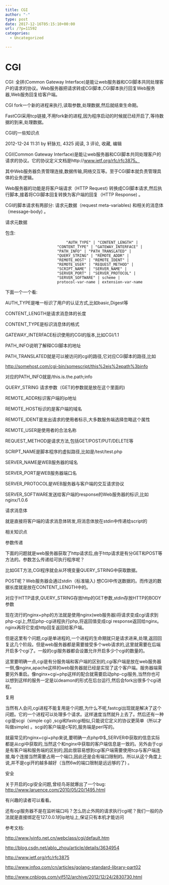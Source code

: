 ```yaml
---
title: CGI
author: "-"
type: post
date: 2017-12-16T05:15:10+00:00
url: /?p=11592
categories:
  - Uncategorized

---
```

# CGI
CGI: 全拼(Common Gateway Interface)是能让web服务器和CGI脚本共同处理客户的请求的协议。Web服务器把请求转成CGI脚本,CGI脚本执行回复Web服务器,Web服务回复给客户端。

CGI fork一个新的进程来执行,读取参数,处理数据,然后就结束生命期。

FastCGI采用tcp链接,不用fork新的进程,因为程序启动的时候就已经开启了,等待数据的到来,处理数据。

CGI的一些知识点
  
2012-12-24 11:31 by 轩脉刃, 4325 阅读, 3 评论, 收藏, 编辑
  
CGI(Common Gateway Interface)是能让web服务器和CGI脚本共同处理客户的请求的协议。它的协议定义文档是http://www.ietf.org/rfc/rfc3875。

其中Web服务器负责管理连接,数据传输,网络交互等。至于CGI脚本就负责管理具体的业务逻辑。

Web服务器的功能是将客户端请求（HTTP Request) 转换成CGI脚本请求,然后执行脚本,接着将CGI脚本回复转换为客户端的回复（HTTP Response) 。

CGI的脚本请求有两部分: 请求元数据（request meta-variables) 和相关的消息体（message-body) 。

请求元数据
  
包含: 

                               "AUTH_TYPE" | "CONTENT_LENGTH" |
                           "CONTENT_TYPE" | "GATEWAY_INTERFACE" |
                           "PATH_INFO" | "PATH_TRANSLATED" |
                           "QUERY_STRING" | "REMOTE_ADDR" |
                           "REMOTE_HOST" | "REMOTE_IDENT" |
                           "REMOTE_USER" | "REQUEST_METHOD" |
                           "SCRIPT_NAME" | "SERVER_NAME" |
                           "SERVER_PORT" | "SERVER_PROTOCOL" |
                           "SERVER_SOFTWARE" | scheme |
                           protocol-var-name | extension-var-name
    

下面一个一个看: 

AUTH_TYPE是唯一标识了用户的认证方式,比如basic,Digest等
  
CONTENT_LENGTH是请求消息体的长度
  
CONTENT_TYPE是标识消息体的格式
  
GATEWAY_INTERFACE标识使用的CGI的版本,比如CGI/1.1
  
PATH_INFO说明了解释CGI脚本的地址
  
PATH_TRANSLATED就是可以被访问的cgi的路径,它对应CGI脚本的路径,比如
  
http://somehost.com/cgi-bin/somescript/this%2eis%2epath%3binfo
  
对应的PATH_INFO就是/this.is.the.path;info
  
QUERY_STRING 请求参数（GET的参数就是放在这个里面的) 
  
REMOTE_ADDR标识客户端的ip地址
  
REMOTE_HOST标识的是客户端的域名
  
REMOTE_IDENT是发出请求的使用者标示,大多数服务端选择忽略这个属性
  
REMOTE_USER是使用者的合法名称
  
REQUEST_METHOD是请求方法,包括GET/POST/PUT/DELETE等
  
SCRIPT_NAME是脚本程序的虚拟路径,比如是/test/test.php
  
SERVER_NAME是WEB服务器的域名
  
SERVER_PORT是WEB服务器端口名
  
SERVER_PROTOCOL是WEB服务器与客户端的交互请求协议
  
SERVER_SOFTWARE发送给客户端的response的Web服务器的标识,比如nginx/1.0.6

请求消息体
  
就是直接将客户端的请求消息体转发,将消息体放在stdin中传递给script的

相关知识点
  
参数传递
  
下面的问题就是web服务器获取了http请求后,由于http请求是有分GET和POST等方法的。参数怎么传递给可执行程序呢？
  
比如GET方法,CGI程序就会从环境变量QUERY_STRING中获取数据。
  
POST呢？Web服务器会通过stdin（标准输入) 想CGI中传送数据的。而传送的数据长度就是放在CONTENT_LENGTH中的。
  
对应于HTTP请求,QUERY_STRING存放http的GET参数,stdin存放HTTP的BODY参数

现在流行的nginx+php的方法就是使用nginx(web服务器)将请求变成cgi请求到php-cgi上,然后php-cgi进程执行php,将返回值变成cgi response返回给nginx。nginx再将它变成http回复返回给客户端。

但是这里有个问题,cgi是单进程的,一个进程的生命期就只是请求进来,处理,返回回复这几个阶段。但是web服务器都是需要接受多个web请求的,这里就需要在后端开启多个cgi了。一般的cgi服务器都会设置允许开启多少个cgi的数量的。

这里要明确一点,cgi是有分服务端和客户端的区别的,cgi客户端是放在web服务器一侧,像nginx,apache这样的web服务器就已经是实现了这个客户端。服务器端需要另外重启。像nginx+cgi+php这样的配合就需要启动php-cgi服务,当然你也可以想到这样的服务一定是以deamon的形式在后台运行,然后会fork出很多个cgi进程。

复用
  
当然有人会问,cgi进程不能复用是个问题,为什么不呢,fastcgi出现就是解决了这个问题。它的一个进程可以处理多个请求。这样速度当然就升上去了。然后还有一种cgi是scgi（simple cgi) ,scgi和fastcgi相似,只能说它定义的协议更简单（所以才叫做simple) 。scgi的客户端是c写的,服务端是perl写的。

就最常见的nginx+cgi+php来说,要明确一点php中$_SERVER中获取的信息实际都是从cgi中获取的,当然这个和nginx中获取的客户端信息是一致的。另外由于cgi是有客户端和服务端的区别的,因此很容易想到cgi客户端需要使用tcp与客户端连接,每个连接当然需要占用一个端口,因此还是会有端口限制的。所以从这个角度上说,并不是cgi开的越多越好（当然6w的端口限制是远远够的了) 。

安全
  
关于开启的cgi安全问题,曾经鸟哥就爆出了一个bug: http://www.laruence.com/2010/05/20/1495.html
  
有兴趣的读者可以看看。

还有cgi服务器不是在监听端口吗？怎么防止外网的请求执行cgi呢？我们一般的办法就是直接绑定在127.0.0.1的ip地址上,保证只有本机才能访问
  
参考文档: 
  
http://www.lyinfo.net.cn/webclass/cgi/default.htm
  
http://blog.csdn.net/ablo_zhou/article/details/3634954
  
http://www.ietf.org/rfc/rfc3875

http://www.infoq.com/cn/articles/golang-standard-library-part02

http://www.cnblogs.com/yjf512/archive/2012/12/24/2830730.html